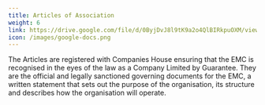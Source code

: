 ```yaml
---
title: Articles of Association
weight: 6
link: https://drive.google.com/file/d/0ByjDvJ8l9tK9a2o4QlBIRkpuOXM/view?usp=sharing&resourcekey=0-kYR7Fofjm_WbrDY3OIy7_w
icon: /images/google-docs.png
---
```


The Articles are registered with Companies House ensuring that the EMC is recognised in the eyes of the law as a Company Limited by Guarantee. They are the official and legally sanctioned governing documents for the EMC, a written statement that sets out the purpose of the organisation, its structure and describes how the organisation will operate.